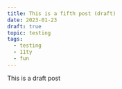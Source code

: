 ```yaml
---
title: This is a fifth post (draft)
date: 2023-01-23
draft: true
topic: testing
tags:
  - testing
  - 11ty
  - fun
---
```

This is a draft post
